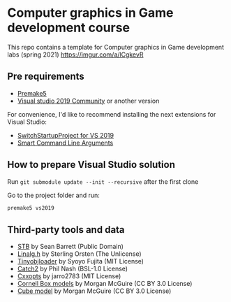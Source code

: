 # Computer graphics in Game development course

This repo contains a template for Computer graphics in Game development labs (spring 2021)
https://imgur.com/a/lCgkevR
## Pre requirements

- [Premake5](https://premake.github.io/download.html#v5)
- [Visual studio 2019 Community](https://visualstudio.microsoft.com/ru/vs/community/) or another version

For convenience, I'd like to recommend installing the next extensions for Visual Studio:

- [SwitchStartupProject for VS 2019](https://marketplace.visualstudio.com/items?itemName=vs-publisher-141975.SwitchStartupProjectForVS2019)
- [Smart Command Line Arguments](https://marketplace.visualstudio.com/items?itemName=MBulli.SmartCommandlineArguments)

## How to prepare Visual Studio solution

Run `git submodule update --init --recursive` after the first clone

Go to the project folder and run:

```sh
premake5 vs2019
```

## Third-party tools and data

- [STB](https://github.com/nothings/stb) by Sean Barrett (Public Domain)
- [Linalg.h](https://github.com/sgorsten/linalg) by Sterling Orsten (The Unlicense)
- [Tinyobjloader](https://github.com/syoyo/tinyobjloader) by Syoyo Fujita (MIT License)
- [Catch2](https://github.com/catchorg/Catch2) by Phil Nash (BSL-1.0 License)
- [Cxxopts](https://github.com/jarro2783/cxxopts) by jarro2783 (MIT License)
- [Cornell Box models](https://casual-effects.com/g3d/data10/index.html#) by Morgan McGuire (CC BY 3.0 License)
- [Cube model](https://casual-effects.com/g3d/data10/index.html#) by Morgan McGuire (CC BY 3.0 License)
